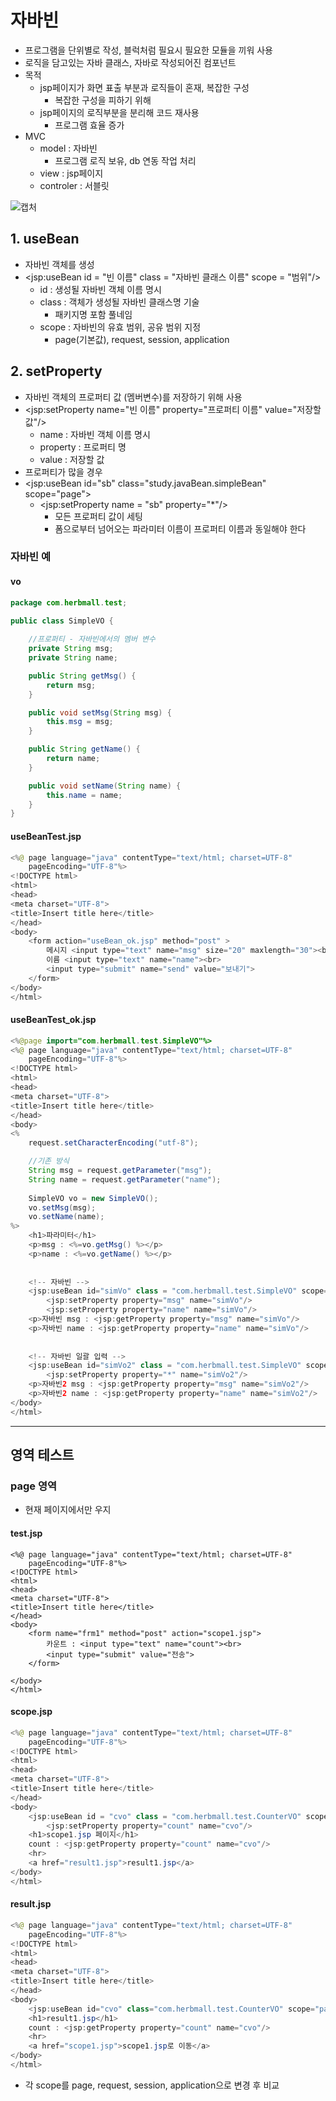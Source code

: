 # 자바빈
- 프로그램을 단위별로 작성, 블럭처럼 필요시 필요한 모듈을 끼워 사용
- 로직을 담고있는 자바 클래스, 자바로 작성되어진 컴포넌트
- 목적
  - jsp페이지가 화면 표출 부분과 로직들이 혼재, 복잡한 구성
    - 복잡한 구성을 피하기 위해
  - jsp페이지의 로직부분을 분리해 코드 재사용
    - 프로그램 효율 증가
- MVC
  - model : 자바빈
    - 프로그램 로직 보유, db 연동 작업 처리 
  - view : jsp페이지
  - controler : 서블릿   

![캡처](https://user-images.githubusercontent.com/99188096/167990550-6e916cd9-234c-41ae-8014-e8af2ed653c8.PNG)   

## 1. useBean
- 자바빈 객체를 생성
- <jsp:useBean id = "빈 이름" class = "자바빈 클래스 이름" scope = "범위"/\>   
  - id : 생성될 자바빈 객체 이름 명시
  - class : 객체가 생성될 자바빈 클래스명 기술
    - 패키지명 포함 풀네임 
  - scope : 자바빈의 유효 범위, 공유 범위 지정
    - page(기본값), request, session, application   

## 2. setProperty
- 자바빈 객체의 프로퍼티 값 (멤버변수)를 저장하기 위해 사용
- <jsp:setProperty name="빈 이름" property="프로퍼티 이름" value="저장할 값"/\>   
  - name : 자바빈 객체 이름 명시
  - property : 프로퍼티 명
  - value : 저장할 값   
- 프로퍼티가 많을 경우   
- <jsp:useBean id="sb" class="study.javaBean.simpleBean" scope="page"\>
  - <jsp:setProperty name = "sb" property="*"/\>   
    - 모든 프로퍼티 값이 세팅
    - 폼으로부터 넘어오는 파라미터 이름이 프로퍼티 이름과 동일해야 한다   


### 자바빈 예
#### vo    


```java
package com.herbmall.test;

public class SimpleVO {
	
	//프로퍼티 - 자바빈에서의 멤버 변수
	private String msg;
	private String name;

	public String getMsg() {
		return msg;
	}

	public void setMsg(String msg) {
		this.msg = msg;
	}

	public String getName() {
		return name;
	}

	public void setName(String name) {
		this.name = name;
	}
}

```

#### useBeanTest.jsp     

```java
<%@ page language="java" contentType="text/html; charset=UTF-8"
    pageEncoding="UTF-8"%>
<!DOCTYPE html>
<html>
<head>
<meta charset="UTF-8">
<title>Insert title here</title>
</head>
<body>
	<form action="useBean_ok.jsp" method="post" >
		메시지 <input type="text" name="msg" size="20" maxlength="30"><br>
		이름 <input type="text" name="name"><br>
		<input type="submit" name="send" value="보내기">
	</form>
</body>
</html>
```

#### useBeanTest_ok.jsp   

```java
<%@page import="com.herbmall.test.SimpleVO"%>
<%@ page language="java" contentType="text/html; charset=UTF-8"
    pageEncoding="UTF-8"%>
<!DOCTYPE html>
<html>
<head>
<meta charset="UTF-8">
<title>Insert title here</title>
</head>
<body>
<%
	request.setCharacterEncoding("utf-8");

	//기존 방식
	String msg = request.getParameter("msg");
	String name = request.getParameter("name");
	
	SimpleVO vo = new SimpleVO();
	vo.setMsg(msg);
	vo.setName(name);
%>
	<h1>파라미터</h1>
	<p>msg : <%=vo.getMsg() %></p>
	<p>name : <%=vo.getName() %></p>
	
	
	<!-- 자바빈 -->
	<jsp:useBean id="simVo" class = "com.herbmall.test.SimpleVO" scope="page"></jsp:useBean>
		<jsp:setProperty property="msg" name="simVo"/>
		<jsp:setProperty property="name" name="simVo"/>
	<p>자바빈 msg : <jsp:getProperty property="msg" name="simVo"/>
	<p>자바빈 name : <jsp:getProperty property="name" name="simVo"/>
	
	
	<!-- 자바빈 일괄 입력 -->
	<jsp:useBean id="simVo2" class = "com.herbmall.test.SimpleVO" scope="page"></jsp:useBean>
		<jsp:setProperty property="*" name="simVo2"/>
	<p>자바빈2 msg : <jsp:getProperty property="msg" name="simVo2"/>
	<p>자바빈2 name : <jsp:getProperty property="name" name="simVo2"/> 
</body>
</html>
```

***

## 영역 테스트
### page 영역 
- 현재 페이지에서만 우지

#### test.jsp   

```
<%@ page language="java" contentType="text/html; charset=UTF-8"
    pageEncoding="UTF-8"%>
<!DOCTYPE html>
<html>
<head>
<meta charset="UTF-8">
<title>Insert title here</title>
</head>
<body>
	<form name="frm1" method="post" action="scope1.jsp">
		카운트 : <input type="text" name="count"><br>
		<input type="submit" value="전송">
	</form>

</body>
</html>
```
#### scope.jsp   

```java
<%@ page language="java" contentType="text/html; charset=UTF-8"
    pageEncoding="UTF-8"%>
<!DOCTYPE html>
<html>
<head>
<meta charset="UTF-8">
<title>Insert title here</title>
</head>
<body>
	<jsp:useBean id = "cvo" class = "com.herbmall.test.CounterVO" scope = "page"></jsp:useBean>
		<jsp:setProperty property="count" name="cvo"/>
	<h1>scope1.jsp 페이지</h1>
	count : <jsp:getProperty property="count" name="cvo"/>
	<hr>
	<a href="result1.jsp">result1.jsp</a>
</body>
</html>
```

#### result.jsp   

```java
<%@ page language="java" contentType="text/html; charset=UTF-8"
    pageEncoding="UTF-8"%>
<!DOCTYPE html>
<html>
<head>
<meta charset="UTF-8">
<title>Insert title here</title>
</head>
<body>
	<jsp:useBean id="cvo" class="com.herbmall.test.CounterVO" scope="page"></jsp:useBean>
	<h1>result1.jsp</h1>
	count : <jsp:getProperty property="count" name="cvo"/>
	<hr>
	<a href="scope1.jsp">scope1.jsp로 이동</a>
</body>
</html>
```

- 각 scope를 page, request, session, application으로 변경 후 비교
